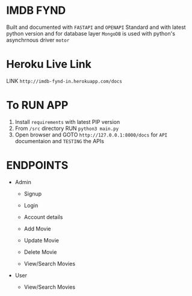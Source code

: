 # IMDB FYND
Built and documented with `FASTAPI` and `OPENAPI` Standard and with latest python version and for database layer `MongoDB` is used with python's asynchrnous driver `motor`

# Heroku Live Link
LINK `http://imdb-fynd-in.herokuapp.com/docs`

# To RUN APP

1. Install `requirements` with latest PIP version
2. From `/src` directory RUN `python3 main.py`
3. Open browser and GOTO `http://127.0.0.1:8000/docs` for `API` documentaion and `TESTING` the APIs

# ENDPOINTS

- Admin
    - Signup

    - Login

    - Account details

    - Add Movie

    - Update Movie

    - Delete Movie

    - View/Search Movies

- User
    - View/Search Movies